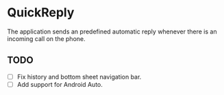 # QuickReply

The application sends an predefined automatic reply whenever there is an incoming call on the phone.

## TODO
- [ ] Fix history and bottom sheet navigation bar.
- [ ] Add support for Android Auto.
